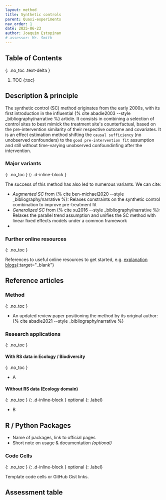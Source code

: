 ```yaml
---
layout: method
title: Synthetic controls
parent: Quasi-experiments
nav_order: 1
date: 2025-06-23
author: Joaquim Estopinan
# assessor: Mr. Smith
---
```


## Table of Contents
{: .no_toc .text-delta }

1. TOC
{:toc}


## Description & principle 

The synthetic control (SC) method originates from the early 2000s, with its first introduction in the influential {% cite abadie2003 --style _bibliography/narrative %} article. It consists in combining a selection of control sites to best mimick the treatment site's counterfactual, based on the pre-intervention similarity of their respective outcome and covariates. It is an effect estimation method shifting the `causal sufficiency` (no unobserved confounders) to the `good pre-intervention fit` assumption and still without  time-varying unobserved confoundinfing after the intervention.

### Major variants
{: .no_toc }
{: .d-inline-block }

The success of this method has also led to numerous variants. We can cite:
- *Augmented SC* from {% cite ben-michael2020 --style _bibliography/narrative %}: Relaxes constraints on the synthetic control combination to improve pre-treatment fit
- *Generalized SC* from {% cite xu2016 --style _bibliography/narrative %}: Relaxes the parallel trend assumption and unifies the SC method with linear fixed effects models under a common framework
- 


### Further online resources
{: .no_toc }

References to useful online resources to get started, e.g. [explanation blogs](https://matheusfacure.github.io/python-causality-handbook/15-Synthetic-Control.html){:target="_blank"}

 

## Reference articles
### Method
{: .no_toc }
- An updated review paper positioning the method by its original author: {% cite abadie2021  --style _bibliography/narrative %}

### Research applications
{: .no_toc }
#### With RS data in Ecology / Biodiversity
{: .no_toc }
- A

#### Without RS data (Ecology domain)
{: .no_toc }
{: .d-inline-block }
optional
{: .label}

- B

## R / Python Packages 
- Name of packages, link to official pages 
- Short note on usage & documentation _(optional)_

### Code Cells
{: .no_toc }
{: .d-inline-block }
optional
{: .label}

Template code cells or GitHub Gist links. 









<!-- For referencement in toc before automatic table -->
## Assessment table

